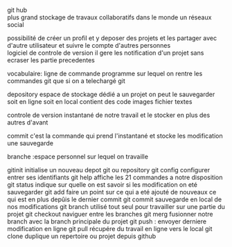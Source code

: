 git hub  
plus grand stockage de travaux collaboratifs dans le monde un réseaux social  

possibilité de créer un profil et y deposer des projets et les partager avec d'autre utilisateur et suivre le compte d'autres personnes  
logiciel de controle de version il gere les notification d'un projet sans ecraser les partie precedentes 

vocabulaire: ligne de commande programme sur lequel on rentre les commandes git que si on a telechargé git 

depository espace de stockage dédié a un projet on peut le sauvegarder soit en ligne soit en local contient des code images fichier textes  

controle de version instantané de notre travail et le stocker en plus des autres d'avant  

commit c'est la commande qui prend l'instantané et stocke les modification une sauvegarde  

branche :espace personnel sur lequel on travaille  

gitinit initialise un nouveau depot git ou repository
git config configurer entrer ses identifiants
git help affiche les 21 commandes a notre disposition
git status indique sur quelle on est savoir si les modification on eté sauvegarder
git add faire un point sur ce qui a eté ajouté de nouveaux ce qui est en plus depûis le dernier commit
git commit sauvegarde en local de nos modifications 
git branch utilisé tout seul pour travailler sur une partie du projet
git checkout naviguer entre les branches
git merg fusionner notre branch avec la branch principale du projet
git push : envoyer derniere modification en ligne
git pull récupére du travail en ligne vers le local
git clone duplique un repertoire ou projet depuis github
